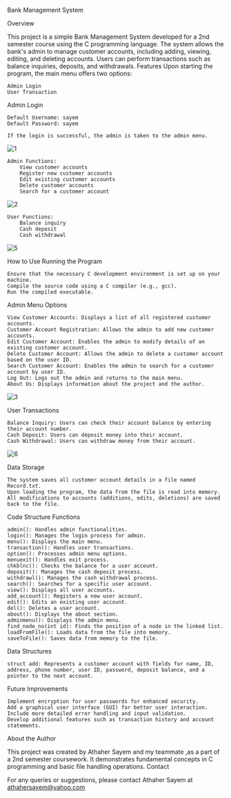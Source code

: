 Bank Management System

Overview

This project is a simple Bank Management System developed for a 2nd semester course using the C programming language. The system allows the bank's admin to manage customer accounts, including adding, viewing, editing, and deleting accounts. Users can perform transactions such as balance inquiries, deposits, and withdrawals.
Features
Upon starting the program, the main menu offers two options:

    Admin Login
    User Transaction

Admin Login

    Default Username: sayem
    Default Password: sayem
    
    If the login is successful, the admin is taken to the admin menu.
![1](https://github.com/Athaher-Sayem/Bank-Managemnt-Project/assets/169477084/10f4c883-f186-4d1a-bd04-69a28cc4eb0c)


    Admin Functions:
        View customer accounts
        Register new customer accounts
        Edit existing customer accounts
        Delete customer accounts
        Search for a customer account
       
![2](https://github.com/Athaher-Sayem/Bank-Managemnt-Project/assets/169477084/cd6bee2c-d611-42aa-8781-6d57282a2201)

    User Functions:
        Balance inquiry
        Cash deposit
        Cash withdrawal
![5](https://github.com/Athaher-Sayem/Bank-Managemnt-Project/assets/169477084/8cf19930-4930-43e3-91aa-d91e17dfb46e)

How to Use
Running the Program

    Ensure that the necessary C development environment is set up on your machine.
    Compile the source code using a C compiler (e.g., gcc).
    Run the compiled executable.

Admin Menu Options

    View Customer Accounts: Displays a list of all registered customer accounts.
    Customer Account Registration: Allows the admin to add new customer accounts.
    Edit Customer Account: Enables the admin to modify details of an existing customer account.
    Delete Customer Account: Allows the admin to delete a customer account based on the user ID.
    Search Customer Account: Enables the admin to search for a customer account by user ID.
    Log Out: Logs out the admin and returns to the main menu.
    About Us: Displays information about the project and the author.
![3](https://github.com/Athaher-Sayem/Bank-Managemnt-Project/assets/169477084/8c4f5ce9-7b23-4fc2-b836-f667ce28fe07)

User Transactions

    Balance Inquiry: Users can check their account balance by entering their account number.
    Cash Deposit: Users can deposit money into their account.
    Cash Withdrawal: Users can withdraw money from their account.
![6](https://github.com/Athaher-Sayem/Bank-Managemnt-Project/assets/169477084/cbea416d-0fe2-4cf8-a0ac-1cadfd76581e)

Data Storage

    The system saves all customer account details in a file named Record.txt.
    Upon loading the program, the data from the file is read into memory.
    All modifications to accounts (additions, edits, deletions) are saved back to the file.

Code Structure
Functions

    admin(): Handles admin functionalities.
    login(): Manages the login process for admin.
    menu(): Displays the main menu.
    transaction(): Handles user transactions.
    option(): Processes admin menu options.
    menuexit(): Handles exit process.
    chkblnc(): Checks the balance for a user account.
    deposit(): Manages the cash deposit process.
    withdrawl(): Manages the cash withdrawal process.
    search(): Searches for a specific user account.
    view(): Displays all user accounts.
    add_account(): Registers a new user account.
    edit(): Edits an existing user account.
    del(): Deletes a user account.
    about(): Displays the about section.
    adminmenu(): Displays the admin menu.
    find_node_no(int id): Finds the position of a node in the linked list.
    loadFromFile(): Loads data from the file into memory.
    saveToFile(): Saves data from memory to the file.

Data Structures

    struct add: Represents a customer account with fields for name, ID, address, phone number, user ID, password, deposit balance, and a pointer to the next account.
    
Future Improvements

    Implement encryption for user passwords for enhanced security.
    Add a graphical user interface (GUI) for better user interaction.
    Include more detailed error handling and input validation.
    Develop additional features such as transaction history and account statements.

About the Author

This project was created by Athaher Sayem and my teammate ,as a part of a 2nd semester coursework. It demonstrates fundamental concepts in C programming and basic file handling operations.
Contact

For any queries or suggestions, please contact Athaher Sayem at athahersayem@yahoo.com
